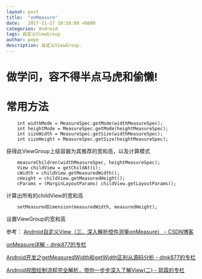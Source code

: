 ```yaml
---
layout: post
title:  "onMeasure"
date:   2017-11-27 10:58:00 +0800
categories: Android
tags: 自定义ViewGroup
author: pepe
description: 自定义ViewGroup.
---
```


做学问，容不得半点马虎和偷懒!
============


# 常用方法

~~~
    int widthMode = MeasureSpec.getMode(widthMeasureSpec);  
    int heightMode = MeasureSpec.getMode(heightMeasureSpec);  
    int sizeWidth = MeasureSpec.getSize(widthMeasureSpec);  
    int sizeHeight = MeasureSpec.getSize(heightMeasureSpec); 
~~~
获得此ViewGroup上级容器为其推荐的宽和高，以及计算模式 	
~~~
    measureChildren(widthMeasureSpec, heightMeasureSpec);  
    View childView = getChildAt(i);  
    cWidth = childView.getMeasuredWidth();  
    cHeight = childView.getMeasuredHeight();  
    cParams = (MarginLayoutParams) childView.getLayoutParams(); 
~~~
计算出所有的childView的宽和高  	
~~~	
    setMeasuredDimension(measuredWidth, measuredHeight);
~~~
设置ViewGroup的宽和高	






参考：
[Android自定义View（三、深入解析控件测量onMeasure） - CSDN博客](http://blog.csdn.net/xmxkf/article/details/51490283)







[onMeasure详解 - dmk877的专栏](http://blog.csdn.net/dmk877/article/details/49558367)

[Android开发之getMeasuredWidth和getWidth区别从源码分析 - dmk877的专栏](http://blog.csdn.net/dmk877/article/details/49734869)

[Android视图绘制流程完全解析，带你一步步深入了解View(二) - 郭霖的专栏](http://blog.csdn.net/guolin_blog/article/details/16330267)